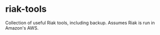 # riak-tools
Collection of useful Riak tools, including backup.  Assumes Riak is run in Amazon's AWS.
